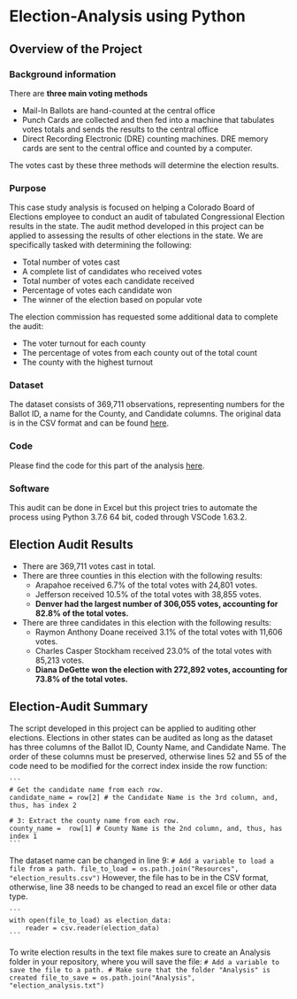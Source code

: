 # Election-Analysis using Python

## Overview of the Project

### Background information 
There are **three main voting methods**
- Mail-In Ballots are hand-counted at the central office
- Punch Cards are collected and then fed into a machine that tabulates votes totals and sends the results to the central office
- Direct Recording Electronic (DRE) counting machines. DRE memory cards are sent to the central office and counted by a computer. 

The votes cast by these three methods will determine the election results. 

### Purpose 

This case study analysis is focused on helping a Colorado Board of Elections employee to conduct an audit of tabulated Congressional Election results in the state. The audit method developed in this project can be applied to assessing the results of other elections in the state. We are specifically tasked with determining the following: 

- Total number of votes cast
- A complete list of candidates who received votes
- Total number of votes each candidate received
- Percentage of votes each candidate won
- The winner of the election based on popular vote

The election commission has requested some additional data to complete the audit:
- The voter turnout for each county
- The percentage of votes from each county out of the total count
- The county with the highest turnout

### Dataset
The dataset consists of 369,711 observations, representing numbers for the  Ballot ID, a name for the County, and Candidate columns. The original data is in the CSV format and can be found [here](https://github.com/Aigerim-Zh/Election-Analysis/blob/main/Resources/election_results.csv).

### Code
Please find the code for this part of the analysis [here](https://github.com/Aigerim-Zh/Election-Analysis/blob/main/PyPoll_Challenge.py).

### Software 
This audit can be done in Excel but this project tries to automate the process using Python 3.7.6 64 bit, coded through VSCode 1.63.2. 

## Election Audit Results

- There are 369,711 votes cast in total. 
- There are three counties in this election with the following results:
    - Arapahoe received 6.7% of the total votes with 24,801 votes.
    - Jefferson received 10.5% of the total votes with 38,855 votes.
    - **Denver had the largest number of 306,055 votes, accounting for 82.8% of the total votes.**
- There are three candidates in this election with the following results:
    - Raymon Anthony Doane received 3.1% of the total votes with 11,606 votes.
    - Charles Casper Stockham received 23.0% of the total votes with 85,213 votes.
    - **Diana DeGette won the election with 272,892 votes, accounting for 73.8% of the total votes.**

## Election-Audit Summary
The script developed in this project can be applied to auditing other elections. Elections in other states can be audited as long as the dataset has three columns of the Ballot ID, County Name, and Candidate Name. The order of these columns must be preserved, otherwise  lines 52 and 55 of the code need to be modified for the correct index inside the row function:

    ```
    # Get the candidate name from each row.
    candidate_name = row[2] # the Candidate Name is the 3rd column, and, thus, has index 2

    # 3: Extract the county name from each row.
    county_name =  row[1] # County Name is the 2nd column, and, thus, has index 1
    ```
The dataset name can be changed in line 9: 
    ```
    # Add a variable to load a file from a path.
    file_to_load = os.path.join("Resources", "election_results.csv")
    ```
However, the file has to be in the CSV format, otherwise, line 38 needs to be changed to read an excel file or other data type.

    ```
    with open(file_to_load) as election_data:
        reader = csv.reader(election_data)
    ```

To write election results in the text file makes sure to create an Analysis folder in your repository, where you will save the file:
    ```
    # Add a variable to save the file to a path.
    # Make sure that the folder "Analysis" is created
    file_to_save = os.path.join("Analysis", "election_analysis.txt")
    ```